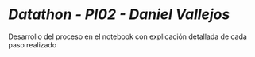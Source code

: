 # *Datathon - PI02 - Daniel Vallejos*

Desarrollo del proceso en el notebook con explicación detallada de cada paso realizado
